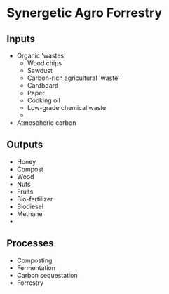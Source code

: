 # Synergetic Agro Forrestry
## Inputs
* Organic 'wastes'
  * Wood chips
  * Sawdust
  * Carbon-rich agricultural 'waste'
  * Cardboard
  * Paper
  * Cooking oil
  * Low-grade chemical waste
  * 
* Atmospheric carbon

## Outputs
* Honey
* Compost
* Wood
* Nuts
* Fruits
* Bio-fertilizer
* Biodiesel
* Methane
* 


## Processes
* Composting
* Fermentation
* Carbon sequestation
* Forrestry